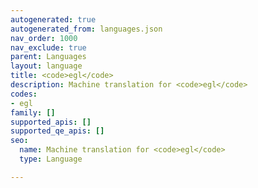 ```yaml
---
autogenerated: true
autogenerated_from: languages.json
nav_order: 1000
nav_exclude: true
parent: Languages
layout: language
title: <code>egl</code>
description: Machine translation for <code>egl</code>
codes:
- egl
family: []
supported_apis: []
supported_qe_apis: []
seo:
  name: Machine translation for <code>egl</code>
  type: Language

---
```


